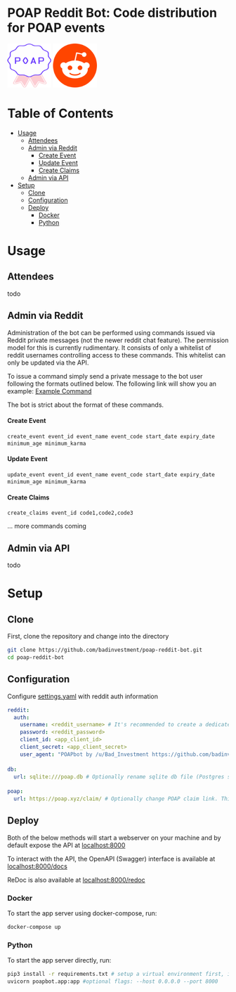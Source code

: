 # POAP Reddit Bot: Code distribution for POAP events
<img src="assets/poap-logo.svg" width="100" height="100"> <img src="assets/reddit-logo.png" width="100" height="100"> 

# Table of Contents
- [Usage](#usage)
  * [Attendees](#attendees)
  * [Admin via Reddit](#admin-via-reddit)
      - [Create Event](#create-event)
      - [Update Event](#update-event)
      - [Create Claims](#create-claims)
  * [Admin via API](#admin-via-api)
- [Setup](#setup)
  * [Clone](#clone)
  * [Configuration](#configuration)
  * [Deploy](#deploy)
    + [Docker](#docker)
    + [Python](#python)

# Usage
## Attendees
todo

## Admin via Reddit
Administration of the bot can be performed using commands issued via Reddit private messages (not the newer reddit chat feature). The permission model for this is currently rudimentary. It consists of only a whitelist of reddit usernames controlling access to these commands. This whitelist can only be updated via the API.

To issue a command simply send a private message to the bot user following the formats outlined below. The following link will show you an example: [Example Command](https://www.reddit.com/message/compose?to=/u/YourPOAPBot&subject=command&message=create_event%20event_id%20event_name%20event_code%202021-05-01T00%3A00%3A00%202021-05-02T00%3A00%3A00%2030%2010)

The bot is strict about the format of these commands.
#### Create Event
```
create_event event_id event_name event_code start_date expiry_date minimum_age minimum_karma
```
#### Update Event
```
update_event event_id event_name event_code start_date expiry_date minimum_age minimum_karma
```
#### Create Claims
```
create_claims event_id code1,code2,code3
```
... more commands coming

## Admin via API

todo

# Setup
## Clone
First, clone the repository and change into the directory
```bash
git clone https://github.com/badinvestment/poap-reddit-bot.git
cd poap-reddit-bot
```

## Configuration

Configure [settings.yaml](settings.yaml) with reddit auth information


```yaml
reddit:
  auth:
    username: <reddit_username> # It's recommended to create a dedicated account, but you can use a personal account
    password: <reddit_password>
    client_id: <app_client_id>
    client_secret: <app_client_secret>
    user_agent: "POAPbot by /u/Bad_Investment https://github.com/badinvestment/poap-reddit-bot" # Optionally change this, but you don't need to

db:
  url: sqlite:///poap.db # Optionally rename sqlite db file (Postgres support coming soon)

poap:
  url: https://poap.xyz/claim/ # Optionally change POAP claim link. This link is forced when adding claims via Reddit DMs
```

## Deploy

Both of the below methods will start a webserver on your machine and by default expose the API at [localhost:8000](http://localhost:8000)

To interact with the API, the OpenAPI (Swagger) interface is available at [localhost:8000/docs](http://localhost:8000/docs)

ReDoc is also available at [localhost:8000/redoc](http://localhost:8000/redoc)

### Docker

To start the app server using docker-compose, run:
```bash
docker-compose up
```

### Python
To start the app server directly, run:
```bash
pip3 install -r requirements.txt # setup a virtual environment first, if desired
uvicorn poapbot.app:app #optional flags: --host 0.0.0.0 --port 8000
```